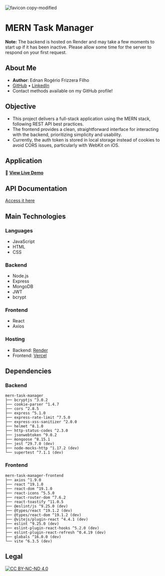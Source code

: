 ![favicon copy-modified](https://github.com/user-attachments/assets/f03745ee-d253-4733-97af-26494467f854)

# MERN Task Manager

**Note:** The backend is hosted on Render and may take a few moments to start up if it has been inactive. Please allow some time for the server to respond on your first request.

## About Me

- **Author**: Ednan Rogério Frizzera Filho  
- [GitHub](https://github.com/ednanf) • [LinkedIn](https://www.linkedin.com/in/ednanrff/)  
- Contact methods available on my GitHub profile!

## Objective

- This project delivers a full-stack application using the MERN stack, following REST API best practices.  
- The frontend provides a clean, straightforward interface for interacting with the backend, prioritizing simplicity and usability.
- Currently, the auth token is stored in local storage instead of cookies to avoid CORS issues, particularly with WebKit on iOS.

## Application

🚀 **[View Live Demo](https://taskmanager.frizzera.dev/)**

## API Documentation

[Access it here](https://mern-task-manager.apidocumentation.com/reference)

## Main Technologies

### Languages

- JavaScript  
- HTML  
- CSS  

### Backend

- Node.js  
- Express  
- MongoDB  
- JWT  
- bcrypt  

### Frontend

- React
- Axios

### Hosting

- Backend: [Render](https://render.com/)
- Frontend: [Vercel](https://vercel.com)

## Dependencies

### Backend

```text
mern-task-manager
├── bcryptjs ^3.0.2
├── cookie-parser ^1.4.7
├── cors ^2.8.5
├── express ^5.1.0
├── express-rate-limit ^7.5.0
├── express-xss-sanitizer ^2.0.0
├── helmet ^8.1.0
├── http-status-codes ^2.3.0
├── jsonwebtoken ^9.0.2
├── mongoose ^8.15.1
├── jest ^29.7.0 (dev)
├── node-mocks-http ^1.17.2 (dev)
└── supertest ^7.1.1 (dev)
```

### Frontend

```text
mern-task-manager-frontend
├── axios ^1.9.0
├── react ^19.1.0
├── react-dom ^19.1.0
├── react-icons ^5.5.0
├── react-router-dom ^7.6.2
├── react-toastify ^11.0.5
├── @eslint/js ^9.25.0 (dev)
├── @types/react ^19.1.2 (dev)
├── @types/react-dom ^19.1.2 (dev)
├── @vitejs/plugin-react ^4.4.1 (dev)
├── eslint ^9.25.0 (dev)
├── eslint-plugin-react-hooks ^5.2.0 (dev)
├── eslint-plugin-react-refresh ^0.4.19 (dev)
├── globals ^16.0.0 (dev)
└── vite ^6.3.5 (dev)
```

## Legal

[![CC BY\-NC\-ND 4\.0](https://img.shields.io/badge/License-CC%20BY--NC--ND%204.0-lightgrey.svg)](https://creativecommons.org/licenses/by-nc-nd/4.0/)

